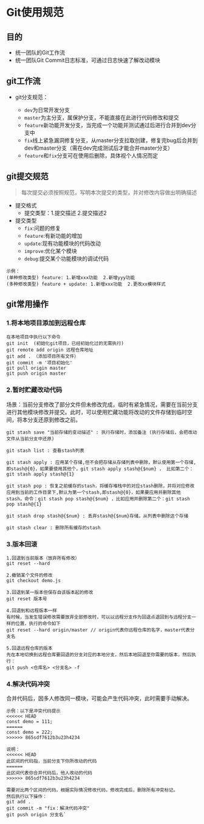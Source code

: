 # Git使用规范

## 目的

- 统一团队的Git工作流
- 统一团队Git Commit日志标准，可通过日志快速了解改动模块

## git工作流

- git分支规范：

  - `dev`为日常开发分支
  - `master`为主分支，属保护分支，不能直接在此进行代码修改和提交
  - `feature`新功能开发分支，当完成一个功能并测试通过后进行合并到dev分支中
  - `fix`线上紧急漏洞修复分支，从master分支拉取创建，修复完bug后合并到dev和master分支（需在dev完成测试后才能合并master分支）

  * `feature`和`fix`分支可在使用后删除，具体视个人情况而定

## git提交规范

> 每次提交必须按照规范，写明本次提交的类型，并对修改内容做出明确描述

- 提交格式
  - 提交类型：1.提交描述  2.提交描述2
- 提交类型
  - `fix`:问题的修复
  - `feature`:有新功能的增加
  - `update`:现有功能模块的代码改动
  - `improve`:优化某个模块
  - `debug`:提交某个功能模块的调试代码

```
示例：
(单种修改类型) feature: 1.新增xxx功能  2.新增yyy功能
(多种修改类型) feature + update: 1.新增xxx功能  2.更改xx模块样式
```



## git常用操作

### 1.将本地项目添加到远程仓库

```
在本地项目中执行以下命令
git init  (初始化git项目，已经初始化过的无需执行)
git remote add origin 远程仓库地址
git add . （添加项目所有文件）
git commit -m '项目初始化'
git pull origin master
git push origin master
```

### 2.暂时贮藏改动代码

场景：当前分支修改了部分文件但未修改完成，临时有紧急情况，需要在当前分支进行其他模块修改并提交。此时，可以使用贮藏功能将改动的文件存储到临时空间，将本分支还原到修改之前。

```
git stash save "当前存储的变动描述" : 执行存储时，添加备注 (执行存储后，会把改动文件从当前分支中还原)

git stash list : 查看stash列表

git stash apply : 应用某个存储,但不会把存储从存储列表中删除，默认使用第一个存储,即stash@{0}，如果要使用其他个，git stash apply stash@{$num} ， 比如第二个：git stash apply stash@{1} 

git stash pop : 恢复之前缓存的stash，将缓存堆栈中的对应stash删除，并将对应修改应用到当前的工作目录下,默认为第一个stash,即stash@{0}，如果要应用并删除其他stash，命令：git stash pop stash@{$num} ，比如应用并删除第二个：git stash pop stash@{1}

git stash drop stash@{$num} : 丢弃stash@{$num}存储，从列表中删除这个存储

git stash clear : 删除所有缓存的stash
```

### 3.版本回滚

```
1.回退到当前版本（放弃所有修改）
git reset --hard

2.撤销某个文件的修改
git checkout demo.js

3.回退到某一版本但保存自该版本起的修改
git reset 版本号

4.回退到和远程版本一样
有时候，当发生错误修改需要放弃全部修改时，可以以远程分支作为回退点退回到与远程分支一样的位置，执行的命令如下
git reset --hard origin/master // origin代表你远程仓库的名字，master代表分支名

5.回退远程仓库的版本
先在本地切换到远程仓库要回退的分支对应的本地分支，然后本地回退至你需要的版本，然后执行：
git push <仓库名> <分支名> -f 
```

### 4.解决代码冲突

合并代码后，因多人修改同一模块，可能会产生代码冲突，此时需要手动解决。

```
示例：以下是冲突代码提示
<<<<<< HEAD
const demo = 111; 
======
const demo = 222;
>>>>>> 865sdf7612b3u23h4234

说明：
<<<<<< HEAD
此区间的代码指，当前分支下你所改动的代码
======
此区间代表你合并代码后，他人改动的代码
>>>>>> 865sdf7612b3u23h4234

需要对比两个区间的代码，根据实际情况修改代码，修改完成后，删除所有冲突标记。
然后执行以下操作：
git add .
git commit -m "fix：解决代码冲突"
git push origin 分支名`
```

